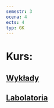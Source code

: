 ```yaml
---
semestr: 3
ocena: 4
ects: 4
typ: GK
---
```


# Kurs:
## [Wykłady](/Notatki/Semestr%203/Logika%20układów%20cyfrowych/Wykłady/Wykłady.md)
## [Labolatoria](/Notatki/Semestr%203/Logika%20układów%20cyfrowych/Labolatoria/Labolatoria.md)
